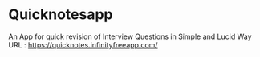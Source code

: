# Quicknotesapp
An App for quick revision of Interview Questions in Simple and Lucid Way
URL : https://quicknotes.infinityfreeapp.com/
